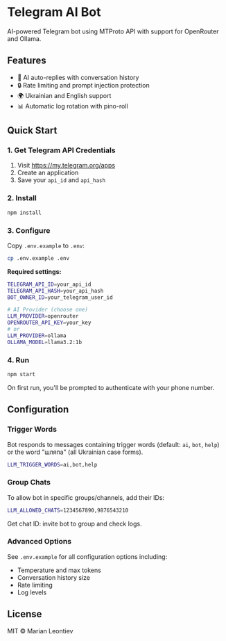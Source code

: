 # Telegram AI Bot

AI-powered Telegram bot using MTProto API with support for OpenRouter and Ollama.

## Features

- 🤖 AI auto-replies with conversation history
- 🔒 Rate limiting and prompt injection protection
- 🌍 Ukrainian and English support
- 📊 Automatic log rotation with pino-roll

## Quick Start

### 1. Get Telegram API Credentials

1. Visit https://my.telegram.org/apps
2. Create an application
3. Save your `api_id` and `api_hash`

### 2. Install

```bash
npm install
```

### 3. Configure

Copy `.env.example` to `.env`:

```bash
cp .env.example .env
```

**Required settings:**

```bash
TELEGRAM_API_ID=your_api_id
TELEGRAM_API_HASH=your_api_hash
BOT_OWNER_ID=your_telegram_user_id

# AI Provider (choose one)
LLM_PROVIDER=openrouter
OPENROUTER_API_KEY=your_key
# or
LLM_PROVIDER=ollama
OLLAMA_MODEL=llama3.2:1b
```

### 4. Run

```bash
npm start
```

On first run, you'll be prompted to authenticate with your phone number.

## Configuration

### Trigger Words

Bot responds to messages containing trigger words (default: `ai`, `bot`, `help`) or the word "шляпа" (all Ukrainian case forms).

```bash
LLM_TRIGGER_WORDS=ai,bot,help
```

### Group Chats

To allow bot in specific groups/channels, add their IDs:

```bash
LLM_ALLOWED_CHATS=1234567890,9876543210
```

Get chat ID: invite bot to group and check logs.

### Advanced Options

See `.env.example` for all configuration options including:
- Temperature and max tokens
- Conversation history size
- Rate limiting
- Log levels

## License

MIT © Marian Leontiev
